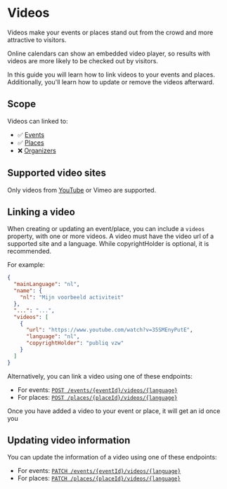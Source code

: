 # Videos

Videos make your events or places stand out from the crowd and more attractive to visitors.

Online calendars can show an embedded video player, so results with videos are more likely to be checked out by visitors.

In this guide you will learn how to link videos to your events and places. Additionally, you'll learn how to update or remove the videos afterward.

## Scope

Videos can linked to:

* ✅ [Events](../events/introduction.md)
* ✅ [Places](../places/introduction.md)
* ❌ [Organizers](../organizers/introduction.md)

## Supported video sites

Only videos from [YouTube](https://www.youtube.com/) or Vimeo are supported.

## Linking a video

When creating or updating an event/place, you can include a `videos` property, with one or more videos. A video must have the video url of a supported site and a language. While copyrightHolder is optional, it is recommended.

For example:

```json
{
  "mainLanguage": "nl",
  "name": {
    "nl": "Mijn voorbeeld activiteit"
  },
  "...": "...",
  "videos": [
    {
      "url": "https://www.youtube.com/watch?v=35SMEnyPutE",
      "language": "nl",
      "copyrightHolder": "publiq vzw"
    }
  ]
}
```

Alternatively, you can link a video using one of these endpoints:

* For events: [`POST /events/{eventId}/videos/{language}`](/reference/entry.json/paths/~1events~1{eventId}~1videos/post)
* For places: [`POST /places/{placeId}/videos/{language}`](/reference/entry.json/paths/~1places~1{placeId}~1videos/post)

Once you have added a video to your event or place, it will get an id once you 

## Updating video information

You can update the information of a video using one of these endpoints:

* For events: [`PATCH /events/{eventId}/videos/{language}`](/reference/entry.json/paths/~1events~1{eventId}~1videos/patch)
* For places: [`PATCH /places/{placeId}/videos/{language}`](/reference/entry.json/paths/~1places~1{placeId}~1videos/patch)

<!--
  @todo
  - Explain supported types of videos
  - Explain how to add/update/remove videos from events/places
  - Explain how to embed on your website
-->
